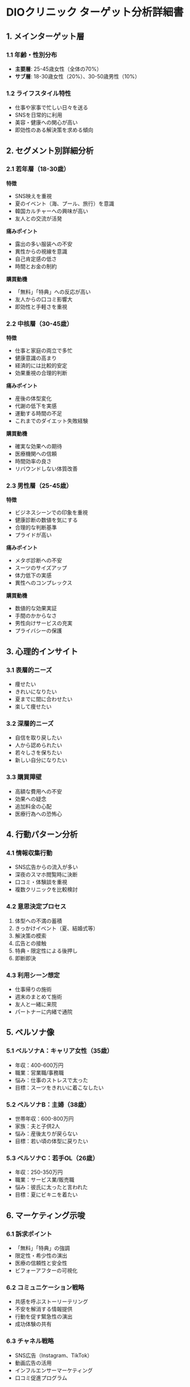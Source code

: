 # DIOクリニック ターゲット分析詳細書

## 1. メインターゲット層

### 1.1 年齢・性別分布
- **主要層**: 25-45歳女性（全体の70%）
- **サブ層**: 18-30歳女性（20%）、30-50歳男性（10%）

### 1.2 ライフスタイル特性
- 仕事や家事で忙しい日々を送る
- SNSを日常的に利用
- 美容・健康への関心が高い
- 即効性のある解決策を求める傾向

## 2. セグメント別詳細分析

### 2.1 若年層（18-30歳）
**特徴**
- SNS映えを重視
- 夏のイベント（海、プール、旅行）を意識
- 韓国カルチャーへの興味が高い
- 友人との交流が活発

**痛みポイント**
- 露出の多い服装への不安
- 異性からの視線を意識
- 自己肯定感の低さ
- 時間とお金の制約

**購買動機**
- 「無料」「特典」への反応が高い
- 友人からの口コミ影響大
- 即効性と手軽さを重視

### 2.2 中核層（30-45歳）
**特徴**
- 仕事と家庭の両立で多忙
- 健康意識の高まり
- 経済的には比較的安定
- 効果重視の合理的判断

**痛みポイント**
- 産後の体型変化
- 代謝の低下を実感
- 運動する時間の不足
- これまでのダイエット失敗経験

**購買動機**
- 確実な効果への期待
- 医療機関への信頼
- 時間効率の良さ
- リバウンドしない体質改善

### 2.3 男性層（25-45歳）
**特徴**
- ビジネスシーンでの印象を重視
- 健康診断の数値を気にする
- 合理的な判断基準
- プライドが高い

**痛みポイント**
- メタボ診断への不安
- スーツのサイズアップ
- 体力低下の実感
- 異性へのコンプレックス

**購買動機**
- 数値的な効果実証
- 手間のかからなさ
- 男性向けサービスの充実
- プライバシーの保護

## 3. 心理的インサイト

### 3.1 表層的ニーズ
- 痩せたい
- きれいになりたい
- 夏までに間に合わせたい
- 楽して痩せたい

### 3.2 深層的ニーズ
- 自信を取り戻したい
- 人から認められたい
- 若々しさを保ちたい
- 新しい自分になりたい

### 3.3 購買障壁
- 高額な費用への不安
- 効果への疑念
- 追加料金の心配
- 医療行為への恐怖心

## 4. 行動パターン分析

### 4.1 情報収集行動
- SNS広告からの流入が多い
- 深夜のスマホ閲覧時に決断
- 口コミ・体験談を重視
- 複数クリニックを比較検討

### 4.2 意思決定プロセス
1. 体型への不満の蓄積
2. きっかけイベント（夏、結婚式等）
3. 解決策の模索
4. 広告との接触
5. 特典・限定性による後押し
6. 即断即決

### 4.3 利用シーン想定
- 仕事帰りの施術
- 週末のまとめて施術
- 友人と一緒に来院
- パートナーに内緒で通院

## 5. ペルソナ像

### 5.1 ペルソナA：キャリア女性（35歳）
- 年収：400-600万円
- 職業：営業職/事務職
- 悩み：仕事のストレスで太った
- 目標：スーツをきれいに着こなしたい

### 5.2 ペルソナB：主婦（38歳）
- 世帯年収：600-800万円
- 家族：夫と子供2人
- 悩み：産後太りが戻らない
- 目標：若い頃の体型に戻りたい

### 5.3 ペルソナC：若手OL（26歳）
- 年収：250-350万円
- 職業：サービス業/販売職
- 悩み：彼氏に太ったと言われた
- 目標：夏にビキニを着たい

## 6. マーケティング示唆

### 6.1 訴求ポイント
- 「無料」「特典」の強調
- 限定性・希少性の演出
- 医療の信頼性と安全性
- ビフォーアフターの可視化

### 6.2 コミュニケーション戦略
- 共感を呼ぶストーリーテリング
- 不安を解消する情報提供
- 行動を促す緊急性の演出
- 成功体験の共有

### 6.3 チャネル戦略
- SNS広告（Instagram、TikTok）
- 動画広告の活用
- インフルエンサーマーケティング
- 口コミ促進プログラム
